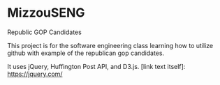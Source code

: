 # MizzouSENG
Republic GOP Candidates

This project is for the software engineering class learning how to utilize github with example of the republican gop candidates.

It uses jQuery, Huffington Post API, and D3.js. [link text itself]: https://jquery.com/
